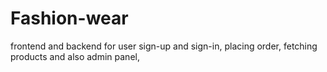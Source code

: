 # Fashion-wear
frontend and backend for user sign-up and sign-in, placing order, fetching products and also admin panel,

